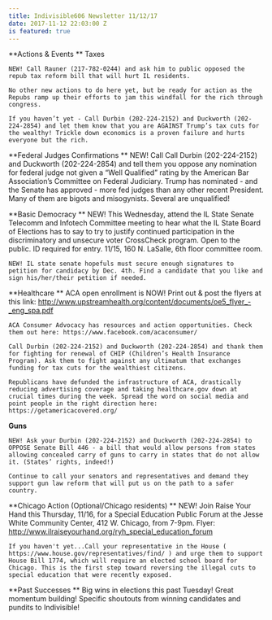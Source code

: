 ```yaml
---
title: Indivisible606 Newsletter 11/12/17
date: 2017-11-12 22:03:00 Z
is featured: true
---
```


**Actions & Events 
**
Taxes

    NEW! Call Rauner (217-782-0244) and ask him to public opposed the repub tax reform bill that will hurt IL residents.

    No other new actions to do here yet, but be ready for action as the Repubs ramp up their efforts to jam this windfall for the rich through congress. 

    If you haven’t yet - Call Durbin (202-224-2152) and Duckworth (202-224-2854) and let them know that you are AGAINST Trump’s tax cuts for the wealthy! Trickle down economics is a proven failure and hurts everyone but the rich. 

**Federal Judges Confirmations
**
    NEW! Call Call Durbin (202-224-2152) and Duckworth (202-224-2854) and tell them you oppose any nomination for federal judge not given a “Well Qualified” rating by the American Bar Association’s Committee on Federal Judiciary. Trump has nominated - and the Senate has approved - more fed judges than any other recent President. Many of them are bigots and misogynists. Several are unqualified!

**Basic Democracy
**
    NEW! This Wednesday, attend the IL State Senate Telecomm and Infotech Committee meeting to hear what the IL State Board of Elections has to say to try to justify continued participation in the discriminatory and unsecure voter CrossCheck program. Open to the public. ID required for entry. 11/15, 160 N. LaSalle, 6th floor committee room.

    NEW! IL state senate hopefuls must secure enough signatures to petition for candidacy by Dec. 4th. Find a candidate that you like and sign his/her/their petition if needed.

**Healthcare
**
    ACA open enrollment is NOW! Print out & post the flyers at this link: http://www.upstreamhealth.org/content/documents/oe5_flyer_-_eng_spa.pdf 

    ACA Consumer Advocacy has resources and action opportunities. Check them out here: https://www.facebook.com/acaconsumer/

    Call Durbin (202-224-2152) and Duckworth (202-224-2854) and thank them for fighting for renewal of CHIP (Children’s Health Insurance Program). Ask them to fight against any ultimatum that exchanges funding for tax cuts for the wealthiest citizens.

    Republicans have defunded the infrastructure of ACA, drastically reducing advertising coverage and taking healthcare.gov down at crucial times during the week. Spread the word on social media and point people in the right direction here: https://getamericacovered.org/

**Guns**

    NEW! Ask your Durbin (202-224-2152) and Duckworth (202-224-2854) to OPPOSE Senate Bill 446 - a bill that would allow persons from states allowing concealed carry of guns to carry in states that do not allow it. (States’ rights, indeed!)

    Continue to call your senators and representatives and demand they support gun law reform that will put us on the path to a safer country.

**Chicago Action (Optional/Chicago residents)
**
    NEW! Join Raise Your Hand this Thursday, 11/16, for a Special Education Public Forum at the Jesse White Community Center, 412 W. Chicago, from 7-9pm. Flyer: http://www.ilraiseyourhand.org/ryh_special_education_forum

    If you haven't yet...Call your representative in the House ( https://www.house.gov/representatives/find/ ) and urge them to support House Bill 1774, which will require an elected school board for Chicago. This is the first step toward reversing the illegal cuts to special education that were recently exposed.


**Past Successes 
**
Big wins in elections this past Tuesday! Great momentum building! Specific shoutouts from winning candidates and pundits to Indivisible!